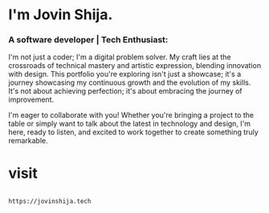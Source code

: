 # I'm Jovin Shija.  
<h3>A software developer |  Tech Enthusiast: </h3>
<p>
I'm not just a coder; I'm a digital problem solver. My craft lies at the crossroads of technical mastery and artistic expression, blending innovation with design. This portfolio you're exploring isn't just a showcase; it's a journey showcasing my continuous growth and the evolution of my skills. It's not about achieving perfection; it's about embracing the journey of improvement.

I'm eager to collaborate with you! Whether you're bringing a project to the table or simply want to talk about the latest in technology and design, I'm here, ready to listen, and excited to work together to create something truly remarkable.
</p>

# visit

```shell

https://jovinshija.tech

```
